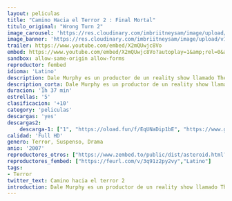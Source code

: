 ```yaml
---
layout: peliculas
title: "Camino Hacia el Terror 2 : Final Mortal"
titulo_original: "Wrong Turn 2"
image_carousel: 'https://res.cloudinary.com/imbriitneysam/image/upload/v1545608730/camino2-poster-min.jpg'
image_banner: 'https://res.cloudinary.com/imbriitneysam/image/upload/v1545608730/camino2-banner-min.jpg'
trailer: https://www.youtube.com/embed/X2mQUwjc8Vo
embed: https://www.youtube.com/embed/X2mQUwjc8Vo?autoplay=1&amp;rel=0&amp;hd=1&border=0&wmode=opaque&enablejsapi=1&modestbranding=1&controls=1&showinfo=0
sandbox: allow-same-origin allow-forms
reproductor: fembed
idioma: 'Latino'
description: Dale Murphy es un productor de un reality show llamado The Ultimate Survivalist, con seis participantes quienes pasaran juntos 6 días en una simulación de un lugar post-apocalíptico. Ubicado en una parte remota del oeste de Virginia, los participantes descubrirán que estarán luchando por su supervivencia contra una familia de caníbales deformes quienes planean cortarlos en trocitos a todos.
description_corta: Dale Murphy es un productor de un reality show llamado The Ultimate Survivalist, con seis participantes quienes pasaran juntos 6 días en una simulación de un lugar post-apocalíptico. Ubicado en una parte..
duracion: '1h 37 min'
estrellas: '5'
clasificacion: '+10'
category: 'peliculas'
descargas: 'yes'
descargas2:
    descarga-1: ["1", "https://oload.fun/f/EqUNaDip1bE", "https://www.google.com/s2/favicons?domain=openload.co","OpenLoad","https://res.cloudinary.com/imbriitneysam/image/upload/v1541473684/mexico.png", "Latino", "Full HD"]
calidad: 'Full HD'
genero: Terror, Suspenso, Drama
anio: '2007'
reproductores_otros: ["https://www.zembed.to/public/dist/asteroid.html?id=2d48e9fc92df95e7929b546e4edfad0c&title=Wrong%20Turn%202","Latino","https://mstream.website/0trrdvmml5cg","Latino"]
reproductores_fembed: ["https://feurl.com/v/3q91z2py2vy","Latino"]
tags:
- Terror
twitter_text: Camino hacia el terror 2
introduction: Dale Murphy es un productor de un reality show llamado The Ultimate Survivalist, con seis participantes quienes pasaran juntos 6 días en una simulación de un lugar post-apocalíptico. Ubicado en una parte..
---
```



 







